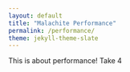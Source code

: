 ```yaml
---
layout: default
title: "Malachite Performance"
permalink: /performance/
theme: jekyll-theme-slate
---
```


This is about performance! Take 4
